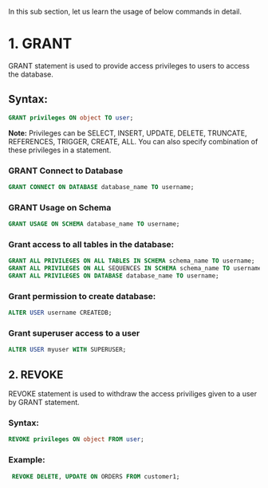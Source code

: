In this sub section, let us learn the usage of below commands in detail.

# 1. GRANT

GRANT statement is used to provide access privileges to users to access the database.

## Syntax:

```sql
GRANT privileges ON object TO user;
```

**Note:** Privileges can be SELECT, INSERT, UPDATE, DELETE, TRUNCATE, REFERENCES, TRIGGER, CREATE, ALL. You can also specify combination of these privileges in a statement.

### GRANT Connect to Database

```sql
GRANT CONNECT ON DATABASE database_name TO username;
```

### GRANT Usage on Schema

```sql
GRANT USAGE ON SCHEMA database_name TO username;
```

### Grant access to all tables in the database:

```sql
GRANT ALL PRIVILEGES ON ALL TABLES IN SCHEMA schema_name TO username;
GRANT ALL PRIVILEGES ON ALL SEQUENCES IN SCHEMA schema_name TO username;
GRANT ALL PRIVILEGES ON DATABASE database_name TO username;
```

### Grant permission to create database:

```sql
ALTER USER username CREATEDB;
```

### Grant superuser access to a user

```sql
ALTER USER myuser WITH SUPERUSER;
```

## 2. REVOKE

 REVOKE statement is used to withdraw the access priviliges given to a user by GRANT statement.

### Syntax:

```sql
REVOKE privileges ON object FROM user;
```

### Example:

```sql
 REVOKE DELETE, UPDATE ON ORDERS FROM customer1;
```
